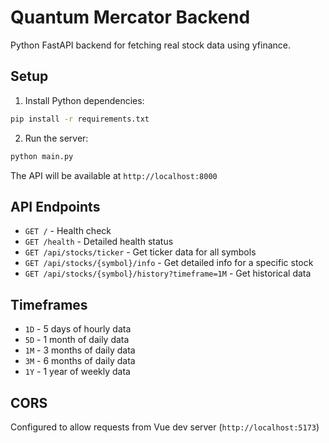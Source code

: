 # Quantum Mercator Backend

Python FastAPI backend for fetching real stock data using yfinance.

## Setup

1. Install Python dependencies:
```bash
pip install -r requirements.txt
```

2. Run the server:
```bash
python main.py
```

The API will be available at `http://localhost:8000`

## API Endpoints

- `GET /` - Health check
- `GET /health` - Detailed health status
- `GET /api/stocks/ticker` - Get ticker data for all symbols
- `GET /api/stocks/{symbol}/info` - Get detailed info for a specific stock
- `GET /api/stocks/{symbol}/history?timeframe=1M` - Get historical data

## Timeframes

- `1D` - 5 days of hourly data
- `5D` - 1 month of daily data
- `1M` - 3 months of daily data
- `3M` - 6 months of daily data
- `1Y` - 1 year of weekly data

## CORS

Configured to allow requests from Vue dev server (`http://localhost:5173`)
